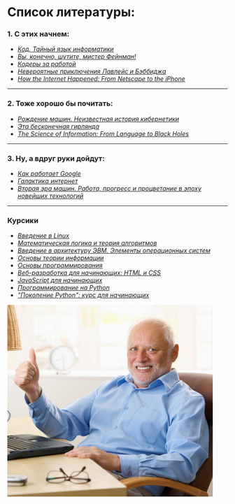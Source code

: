 **Список литературы:**
========================

### **1. С этих начнем:**

* *[Код. Тайный язык информатики](https://www.goodreads.com/book/show/27154723?from_search=true&from_srp=true&qid=EtiTsu3vRj&rank=1)*
* *[Вы, конечно, шутите, мистер Фейнман!](https://www.goodreads.com/book/show/18520608?from_search=true&from_srp=true&qid=ZtHCuCJan6&rank=1)*
* *[Кодеры за работой](https://www.goodreads.com/book/show/28446778?ac=1&from_search=true&qid=3CCU2lfXTV&rank=1)*
* *[Невероятные приключения Лавлейс и Бэббиджа](https://www.goodreads.com/book/show/36404974?ac=1&from_search=true&qid=phVEY93ww5&rank=1)*
* *[How the Internet Happened: From Netscape to the iPhone](https://www.goodreads.com/book/show/38212134-how-the-internet-happened?ac=1&from_search=true&qid=h5CGlfe7ra&rank=1)*

***

### **2. Тоже хорошо бы почитать:**

* *[Рождение машин. Неизвестная история кибернетики](https://www.goodreads.com/book/show/48583829?ac=1&from_search=true&qid=AtVE0F7NHg&rank=1)*
* *[Эта бесконечная гирлянда](https://www.goodreads.com/book/show/12544124?ac=1&from_search=true&qid=hmp5KvFzch&rank=1)*
* *[The Science of Information: From Language to Black Holes](https://www.goodreads.com/book/show/41042248-the-science-of-information)*

***

### **3. Ну, а вдруг руки дойдут:**

* *[Как работает Google](https://www.goodreads.com/book/show/25849858-google?from_search=true&from_srp=true&qid=BuTil5LnJw&rank=1)*
* *[Галактика интернет](https://www.goodreads.com/book/show/4589748?ac=1&from_search=true&qid=Rfu2O1NcVU&rank=1)*
* *[Вторая эра машин. Работа, прогресс и процветание в эпоху новейших технологий](https://www.goodreads.com/book/show/42287722?ac=1&from_search=true&qid=Ljz1K9iaOA&rank=1)*

***

### Курсики

* *[Введение в Linux](https://stepik.org/course/73/promo)*
* *[Математическая логика и теория алгоритмов](https://stepik.org/course/48679/promo)*
* *[Введение в архитектуру ЭВМ. Элементы операционных систем](https://stepik.org/course/253/promo)*
* *[Основы теории информации](https://stepik.org/course/11488/promo)*
* *[Основы программирования](https://stepik.org/course/5482/promo)*
* *[Веб-разработка для начинающих: HTML и CSS](https://stepik.org/course/38218/promo)*
* *[JavaScript для начинающих](https://stepik.org/course/2223/promo)*
* *[Программирование на Python](https://stepik.org/course/67/promo)*
* *["Поколение Python": курс для начинающих](https://stepik.org/course/58852/promo)*


![](../images/ded.png )
